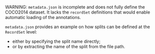 WARNING: `metadata.json` is  incomplete and does not fully define the COCO2014 dataset. It lacks the `recordSet` definitions that would enable automatic loading of the annotations.

`metadata.json` provides an example on how splits can be defined at the `RecordSet` level:

 - either by specifying the split name directly; 
 - or by extracting the name of the split from the file path.
